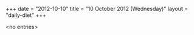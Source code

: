 +++
date = "2012-10-10"
title = "10 October 2012 (Wednesday)"
layout = "daily-diet"
+++

\<no entries\>